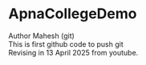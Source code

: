 # ApnaCollegeDemo
Author Mahesh (git)
<br>
This is first github code to push git
<br>
Revising in 13 April 2025 from youtube.

